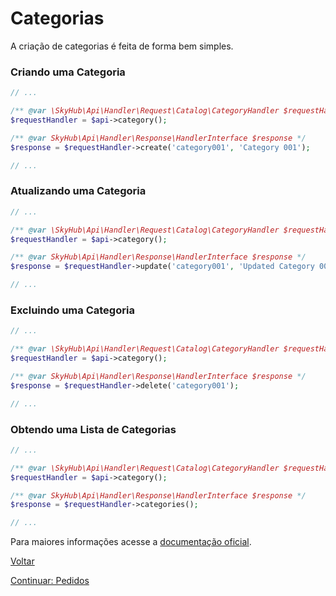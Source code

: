 # Categorias

A criação de categorias é feita de forma bem simples.

### Criando uma Categoria

```php
// ...

/** @var \SkyHub\Api\Handler\Request\Catalog\CategoryHandler $requestHandler */
$requestHandler = $api->category();

/** @var SkyHub\Api\Handler\Response\HandlerInterface $response */
$response = $requestHandler->create('category001', 'Category 001');

// ...
```

### Atualizando uma Categoria

```php
// ...

/** @var \SkyHub\Api\Handler\Request\Catalog\CategoryHandler $requestHandler */
$requestHandler = $api->category();

/** @var SkyHub\Api\Handler\Response\HandlerInterface $response */
$response = $requestHandler->update('category001', 'Updated Category 001 Name');

// ...
```

### Excluindo uma Categoria

```php
// ...

/** @var \SkyHub\Api\Handler\Request\Catalog\CategoryHandler $requestHandler */
$requestHandler = $api->category();

/** @var SkyHub\Api\Handler\Response\HandlerInterface $response */
$response = $requestHandler->delete('category001');

// ...
```

### Obtendo uma Lista de Categorias

```php
// ...

/** @var \SkyHub\Api\Handler\Request\Catalog\CategoryHandler $requestHandler */
$requestHandler = $api->category();

/** @var SkyHub\Api\Handler\Response\HandlerInterface $response */
$response = $requestHandler->categories();

// ...
```

Para maiores informações acesse a [documentação oficial](https://skyhub.gelato.io/docs/versions/1.1/resources/categories).

[Voltar](../../../../README.md)

[Continuar: Pedidos](../ORDERS.md)
